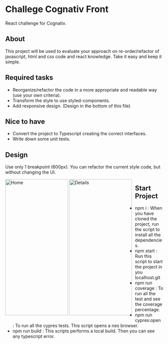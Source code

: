 # Challege Cognativ Front

React challenge for Cognativ.

## About

This project will be used to evaluate your approach on re-order/refactor of javascript, html and css code and react knowledge. Take it easy and keep it simple.

## Required tasks

- Reorganize/refactor the code in a more appropriate and readable way (use your own criteria).
- Transform the style to use styled-components.
- Add responsive design. (Design in the bottom of this file)

## Nice to have

- Convert the project to Typescript creating the correct interfaces.
- Write down some unit tests.

## Design

Use only 1 breakpoint (600px). You can refactor the current style code, but without changing the UI.

<div style="float:left;margin:0 10px 10px 0" markdown="1">
    <img src="https://i.ibb.co/Q6T0ybH/homeN.png" alt="Home" title="Home" width="200" height="433" />
    <img src="https://i.ibb.co/cbJWSzG/detailN.png" alt="Details" title="Details" width="200" height="433" />
</div>

## Start Project

- npm i : When you have cloned the project, run the script to install all the dependencies.
- npm start : Run this script to start the project in you localhost.git
- npm run coverage : To run all the test and see the coverage percentage.
- npm run cypres:open : To run all the cypres tests. This script opens a nes browser.
- npm run build : This scripts performs a local build. Then you can see any typescript error.
